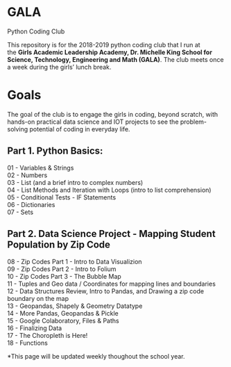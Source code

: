 # GALA
Python Coding Club

This repository is for the 2018-2019 python coding club that I run at the **Girls Academic Leadership Academy, Dr. Michelle King School for Science, Technology, Engineering and Math (GALA)**.  The club meets once a week during the girls’ lunch break. 

# Goals
The goal of the club is to engage the girls in coding, beyond scratch, with hands-on practical data science and IOT projects to see the problem-solving potential of coding in everyday life. 

## Part 1. Python Basics:
01 - Variables & Strings<br>
02 - Numbers<br>
03 - List (and a brief intro to complex numbers)<br>
04 - List Methods and Iteration with Loops (intro to list comprehension)<br>
05 - Conditional Tests - IF Statements<br>
06 - Dictionaries<br>
07 - Sets

## Part 2. Data Science Project - Mapping Student Population by Zip Code
08 - Zip Codes Part 1 - Intro to Data Visualizion<br>
09 - Zip Codes Part 2 - Intro to Folium<br>
10 - Zip Codes Part 3 - The Bubble Map<br>
11 - Tuples and Geo data / Coordinates for mapping lines and boundaries<br>
12 - Data Structures Review, Intro to Pandas, and Drawing a zip code boundary on the map<br>
13 - Geopandas, Shapely & Geometry Datatype<br>
14 - More Pandas, Geopandas & Pickle<br>
15 - Google Colaboratory, Files & Paths<br>
16 - Finalizing Data<br>
17 - The Choropleth is Here!<br>
18 - Functions<br>

*This page will be updated weekly thoughout the school year.
